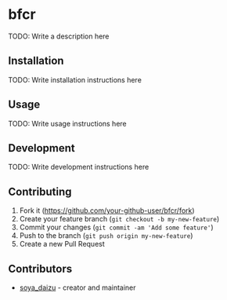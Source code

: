 # bfcr

TODO: Write a description here

## Installation

TODO: Write installation instructions here

## Usage

TODO: Write usage instructions here

## Development

TODO: Write development instructions here

## Contributing

1. Fork it (<https://github.com/your-github-user/bfcr/fork>)
2. Create your feature branch (`git checkout -b my-new-feature`)
3. Commit your changes (`git commit -am 'Add some feature'`)
4. Push to the branch (`git push origin my-new-feature`)
5. Create a new Pull Request

## Contributors

- [soya_daizu](https://github.com/your-github-user) - creator and maintainer
